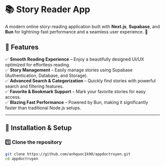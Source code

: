 # 📚 Story Reader App  

A modern online story-reading application built with **Next.js**, **Supabase**, and **Bun** for lightning-fast performance and a seamless user experience. 🚀  

## 🌟 Features  

✅ **Smooth Reading Experience** – Enjoy a beautifully designed UI/UX optimized for effortless reading.  
✅ **Story Management** – Easily manage stories using Supabase (Authentication, Database, and Storage).  
✅ **Advanced Search & Categorization** – Quickly find stories with powerful search and filtering features.  
✅ **Favorite & Bookmark Support** – Mark your favorite stories for easy access.  
✅ **Blazing Fast Performance** – Powered by Bun, making it significantly faster than traditional Node.js setups.  

---  

## 🔧 Installation & Setup  

### **1️⃣ Clone the repository**  
```bash
git clone https://github.com/anhquoc1k98/appdoctruyen.git
cd appdoctruyen